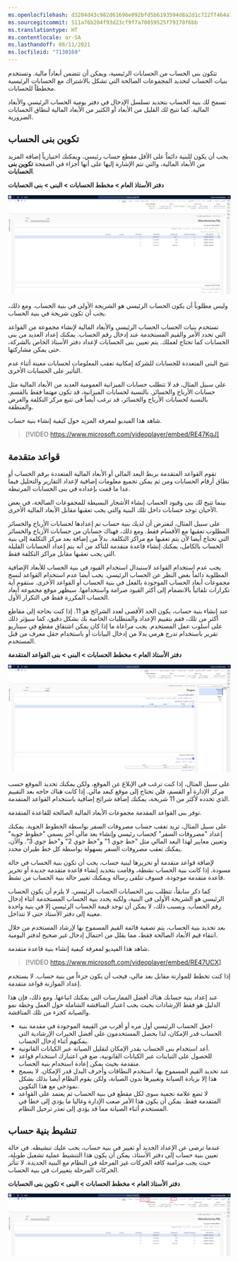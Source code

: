 ```yaml
---
ms.openlocfilehash: d3204d43c982d61696e092bfd5b6193594d8a2d1c722ff464a7f7d08fd94cd9c
ms.sourcegitcommit: 511a76b204f93d23cf9f7a70059525f79170f6bb
ms.translationtype: HT
ms.contentlocale: ar-SA
ms.lasthandoff: 08/11/2021
ms.locfileid: "7130169"
---
```

تتكون بنى الحساب من الحسابات الرئيسية، ويمكن أن تتضمن أبعاداً مالية. وتستخدم بنيات الحساب لتحديد المجموعات الصالحة التي تشكل بالاشتراك مع الحسابات الرئيسية مخططاً للحسابات.  

تسمح لك بنية الحساب بتحديد تسلسل الإدخال في دفتر يومية الحساب الرئيسي والأبعاد المالية.  كما تتيح لك القليل من الأبعاد أو الكثير من الأبعاد المالية لنطاق الحسابات الضرورية.  

## <a name="configure-account-structures"></a>تكوين بنى الحساب 

يجب أن يكون للبنية دائماً على الأقل مقطع حساب رئيسي، ويمكنك اختيارياً إضافة المزيد من الأبعاد المالية، والتي تتم الإشارة إليها على أنها أجزاء في الصفحة **تكوين بنى الحسابات**. 

**دفتر الأستاذ العام > مخطط الحسابات > البنى > بنى الحسابات**
 
[![لقطة شاشة لصفحة تكوين بنى الحسابات.](../media/account-structure.png)](../media/account-structure.png#lightbox)

وليس مطلوباً أن يكون الحساب الرئيسي هو الشريحة الأولى في بنية الحساب. ومع ذلك، يجب أن تكون شريحة في بنية الحساب.

تستخدم بنيات الحساب الحساب الرئيسي والأبعاد المالية لإنشاء مجموعة من القواعد التي تحدد الأمر والقيم المستخدمة عند إدخال رقم الحساب. يمكنك إعداد العديد من بنى الحسابات كما تحتاج لعملك. يتم تعيين بنى الحسابات لإعداد دفتر الأستاذ الخاص بالشركة، حتى يمكن مشاركتها.

تتيح البنى المتعددة للحسابات للشركة إمكانية تعقب المعلومات لحسابات معينة أثناء عدم التأثير على الحسابات الأخرى. 

على سبيل المثال، قد لا تتطلب حسابات الميزانية العمومية العديد من الأبعاد المالية مثل حسابات الأرباح والخسائر. بالنسبة لحسابات الميزانية، قد تكون مهتما فقط بالقسم. بالنسبة لحسابات الأرباح والخسائر، قد ترغب أيضاً في تتبع مركز التكلفة والغرض والمنطقة.

شاهد هذا الفيديو لمعرفة المزيد حول كيفية إنشاء بنية حساب.

> [!VIDEO https://www.microsoft.com/videoplayer/embed/RE47KgJ]

## <a name="advanced-rules"></a>قواعد متقدمة 

تقوم القواعد المتقدمة بربط البعد المالي أو الأبعاد المالية المتعددة برقم الحساب أو نطاق أرقام الحسابات ومن ثم يمكن تجميع معلومات إضافية لإعداد التقارير والتحليل فيما عدا ما قمت بإعداده في بنى الحسابات المرتبطة.  

بينما تتيح لك بنى وقيود الحساب إنشاء الأشجار البسيطة للمجموعات الصالحة، في بعض الأحيان توجد حسابات داخل تلك البنية والتي يجب تعقبها مقابل الأبعاد المالية الأخرى.  

على سبيل المثال، لنفترض أن لديك بنية حساب تم إعدادها لحسابات الأرباح والخسائر المطلوب تعقبها مع الأقسام فقط.  ومع ذلك، فهناك حسابان من حسابات الأرباح والخسائر التي تحتاج أيضا لأن يتم تعقبها مع مراكز التكلفة.  بدلاً من إضافة بعد مركز التكلفة إلى بنية الحساب بالكامل، يمكنك إنشاء قاعدة متقدمة للتأكد من أنه يتم إعداد الحسابات القليلة التي يجب تعقبها مقابل مراكز التكلفة فقط. 
 
يجب عدم استخدام القواعد لاستبدال استخدام القيود في بنية الحساب للأبعاد الإضافية المطلوبة دائماً بغض النظر عن الحساب الرئيسي.  يجب أيضا عدم استخدام القواعد لنسخ مجموعات أبعاد الحساب الموجودة بالفعل في بنية الحساب أو القواعد الأخرى.  ستقوم أية تكرارات تلقائياً بالانضمام إلى أكثر القيود صرامة واستخدامها.  سيظهر موقع مجموعة أبعاد الحساب المكررة فقط في التكرار الأول.

عند إنشاء بنية حساب، يكون الحد الأقصى لعدد الشرائح هو 11. إذا كنت بحاجة إلى مقاطع أكثر من تلك، فقم بتقييم الإعداد والمتطلبات الخاصة بك بشكل دقيق، كما سيؤثر ذلك على أسلوب عمل المستخدم. يجب مراعاة ما إذا كان يمكن اشتقاق مقطع في سيناريو تقرير باستخدام تدرج هرمي بدلا من إدخال البيانات أو باستخدام حقل معرف من قبل المستخدم. 

**دفتر الأستاذ العام > مخطط الحسابات > البنى > بنى القواعد المتقدمة** 

[![لقطة شاشة لصفحة تكوين بنى القواعد المتقدمة.](../media/advanced-rule-structure.png)](../media/advanced-rule-structure.png#lightbox)

على سبيل المثال، إذا كنت ترغب في الإبلاغ عن الموقع، ولكن يمكنك تحديد الموقع حسب مركز الإدارة أو القسم، فلن تحتاج إلى موقع كبعد مالي. إذا كانت هناك حاجه بعد التقييم الذي تحدده لأكثر من 11 شريحة، يمكنك إضافة شرائح إضافية باستخدام القواعد المتقدمة.

توفر بنى القواعد المقدمة مجموعات الأبعاد المالية الصالحة للقاعدة المتقدمة. 

على سبيل المثال، تريد تعقب حساب مصروفات السفر بواسطة الخطوط الجوية. يمكنك إعداد "مصروفات السفر" كحساب رئيسي وإنشاء بعد مالي آخر يسمي "خطوط جوية" وتعيين معايير لهذا البعد المالي مثل "خط جوي 1" و"خط جوي 2" و"خط جوي 3". والآن، يمكنك تعقب مصروفات السفر بسهولة بواسطة كل خط طيران محدد.

لإضافة قواعد متقدمة أو تحريرها لبنية حساب، يجب أن تكون بنية الحساب في حالة مسودة. إذا كانت بنية الحساب نشطة، وقامت بتحديد إنشاء قاعدة متقدمة جديدة أو تحرير قاعدة متقدمة موجودة، فسوف تتلقى رسالة ويمكنك تغيير حالة بنية الحساب من نشط.

كما ذكر سابقاً، تتطلب بنى الحسابات الحساب الرئيسي. لا يلزم أن يكون الحساب الرئيسي هو الشريحة الأولى في البنية، ولكنه يحدد بنية الحساب المستخدمة أثناء إدخال رقم الحساب. وبسبب ذلك، لا يمكن أن توجد قيمة الحساب الرئيسي إلا في بنية واحدة معينة إلى دفتر الأستاذ حتى لا تتداخل. 

بعد تحديد بنية الحساب، يتم تصفية قائمة القيم المسموح بها لإرشاد المستخدم من خلال انتقاء قيم الأبعاد الصالحة فقط، مما يقلل من احتمال إدخال غير صحيح لدفتر اليومية.

شاهد هذا الفيديو لمعرفة كيفية إنشاء بنية قاعدة متقدمة.

> [!VIDEO https://www.microsoft.com/videoplayer/embed/RE47UCX]

إذا كنت تخطط للموازنة مقابل بعد مالي، فيجب أن يكون جزءاً من بنية حساب. لا يستخدم إعداد الموازنة قواعد متقدمة.

عند إعداد بنية حسابك هناك أفضل الممارسات التي يمكنك اتباعها. ومع ذلك، فإن هذا الدليل هو فقط الإرشادات بحيث يجب اعتبار المناقشة الشاملة حول العمل وخطة نمو والصيانة كجزء من تلك المناقشة.

- اجعل الحساب الرئيسي أول مره أو أقرب من القيمة الموجودة في مقدمة بنية الحساب قدر الإمكان، لذا يحصل المستخدمون على أفضل الخبرات الإرشادية التي يمكنهم أثناء إدخال الحساب.
- أعد استخدام بنى الحساب بقدر الإمكان لتقليل الصيانة عبر الكيانات القانونية.
- للحصول على التباينات عبر الكيانات القانونية، ضع في اعتبارك استخدام قواعد متقدمة بحيث يمكن إعادة استخدام بنية الحساب.
- عند تحديد القيم المسموح بها، استخدم النطاقات وأحرف البدل قدر الإمكان. لا يسمح هذا إلا بزيادة الصيانة وتغييرها بدون الصيانة، ولكن يقوم النظام أيضا بذلك بشكل نموذجي مع هذا التكوين.
- لا تضع علامة نجمية سوى لكل مقطع في بنية الحساب ثم يعتمد على القواعد المتقدمة فقط. يمكن أن يكون هذا الأمر صعب الإدارة وغالبا ما يؤدي إلى خطأ في المستخدم أثناء الصيانة مما قد يؤدي إلى تعذر ترحيل النظام.

## <a name="activate-an-account-structure"></a>تنشيط بنية حساب 

عندما ترضى عن الإعداد الجديد أو تغيير في بنية حساب، يجب عليك تنشيطه. في حالة تعيين بنية حساب إلى دفتر الأستاذ، يمكن أن يكون هذا التنشيط عملية تشغيل طويلة، حيث يجب مزامنة كافة الحركات غير المرحلة في النظام مع البنية الجديدة. لا تتأثر الحركات المرحلة بتغييرات في بنية الحساب.

**دفتر الأستاذ العام > مخطط الحسابات > البنى > تكوين بنى الحسابات** 
 
[![لقطة شاشة لصفحة تكوين بنى الحسابات بالتنشيط والقواعد المتقدمة المميزة.](../media/activate-account-structure.png)](../media/activate-account-structure.png#lightbox)



